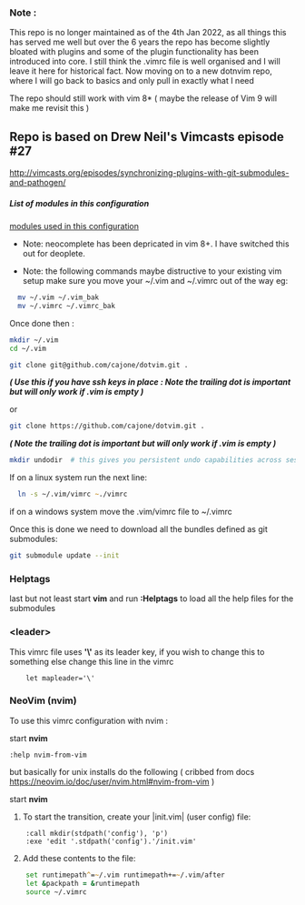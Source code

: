 ### Note : 

This repo is no longer maintained as of the 4th Jan 2022, as all things this has served me well but over the 6 years the repo has become slightly bloated with plugins and some of the plugin functionality has been introduced into core. 
I still think the .vimrc file is well organised and I will leave it here for historical fact. Now moving on to a new dotnvim repo, where I will go back to basics and only pull in exactly what I need

The repo should still work with vim 8* ( maybe the release of Vim 9 will make me revisit this )

## Repo is based on Drew Neil's Vimcasts episode #27

http://vimcasts.org/episodes/synchronizing-plugins-with-git-submodules-and-pathogen/

##### List of modules in this configuration 
[modules used in this configuration](modules.md)

* Note: neocomplete has been depricated in vim 8+.  I have switched this out for deoplete.

* Note: the following commands maybe distructive to your existing vim setup make sure you move your
~/.vim and ~/.vimrc out of the way eg:

```zsh
  mv ~/.vim ~/.vim_bak
  mv ~/.vimrc ~/.vimrc_bak
```

Once done then :

```zsh
mkdir ~/.vim
cd ~/.vim
```

```zsh
git clone git@github.com/cajone/dotvim.git . 
```
<i><b>( Use this if you have ssh keys in place : Note the trailing dot is important but will only work if .vim is empty )</b></i>

or


```zsh
git clone https://github.com/cajone/dotvim.git . 
```

<i><b>( Note the trailing dot is important but will only work if .vim is empty )</b></i>

```zsh
mkdir undodir  # this gives you persistent undo capabilities across sessions
```

If on a linux system run the next line:


```zsh
  ln -s ~/.vim/vimrc ~./vimrc
```

if on a windows system move the .vim/vimrc file to ~/.vimrc

Once this is done we need to download all the bundles defined as git submodules:

```zsh
git submodule update --init
```

### Helptags
last but not least start <b>vim</b> and run <b>:Helptags</b> to load all the help files for the submodules

### \<leader\>
This vimrc file uses <b>'\\'</b>  as its leader key, if you wish to change this to something else change this line in the vimrc

```vim
    let mapleader='\'
```


### NeoVim (nvim)
To use this vimrc configuration with nvim :

start <b>nvim</b>

```vim
:help nvim-from-vim
```

but basically for unix installs do the following ( cribbed from docs https://neovim.io/doc/user/nvim.html#nvim-from-vim )

start <b>nvim</b>

1. To start the transition, create your |init.vim| (user config) file:

```vim
    :call mkdir(stdpath('config'), 'p')
    :exe 'edit '.stdpath('config').'/init.vim'
```

2. Add these contents to the file:

```zsh
    set runtimepath^=~/.vim runtimepath+=~/.vim/after
    let &packpath = &runtimepath
    source ~/.vimrc
```

